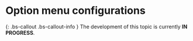 # Option menu configurations

{: .bs-callout .bs-callout-info }
The development of this topic is currently **IN PROGRESS**.
